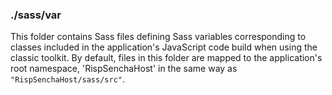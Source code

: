 ### ./sass/var

This folder contains Sass files defining Sass variables corresponding to classes
included in the application's JavaScript code build when using the classic toolkit.
By default, files in this folder are mapped to the application's root namespace,
'RispSenchaHost' in the same way as `"RispSenchaHost/sass/src"`.